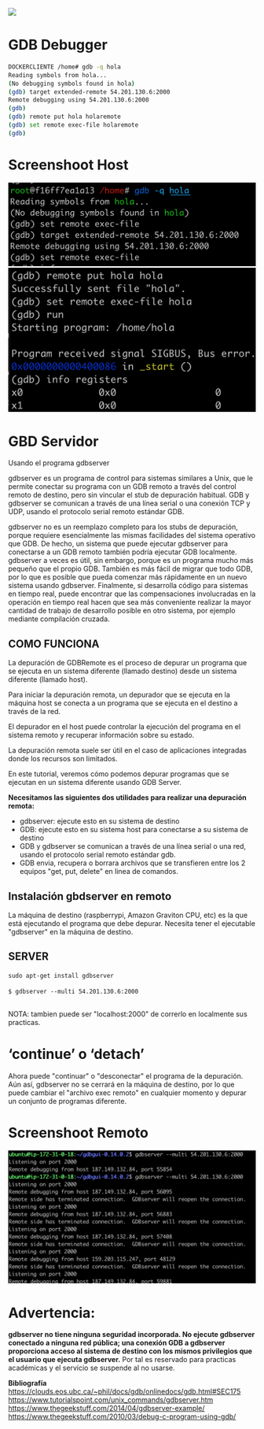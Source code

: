 ![](https://static.thegeekstuff.com/wp-content/uploads/2010/02/gdb-logo.jpg)

# GDB Debugger

````bash
DOCKERCLIENTE /home# gdb -q hola
Reading symbols from hola...
(No debugging symbols found in hola)
(gdb) target extended-remote 54.201.130.6:2000
Remote debugging using 54.201.130.6:2000
(gdb) 
(gdb) remote put hola holaremote
(gdb) set remote exec-file holaremote
(gdb) 
````

# Screenshoot Host
![](image/gdb1.png)
![](image/gdb2.png)





# GBD Servidor


Usando el programa gdbserver

gdbserver es un programa de control para sistemas similares a Unix, que le permite conectar su programa con un GDB remoto a través del control remoto de destino, pero sin vincular el stub de depuración habitual. GDB y gdbserver se comunican a través de una línea serial o una conexión TCP y UDP, usando el protocolo serial remoto estándar GDB.

gdbserver no es un reemplazo completo para los stubs de depuración, porque requiere esencialmente las mismas facilidades del sistema operativo que GDB. De hecho, un sistema que puede ejecutar gdbserver para conectarse a un GDB remoto también podría ejecutar GDB localmente. gdbserver a veces es útil, sin embargo, porque es un programa mucho más pequeño que el propio GDB. También es más fácil de migrar que todo GDB, por lo que es posible que pueda comenzar más rápidamente en un nuevo sistema usando gdbserver. Finalmente, si desarrolla código para sistemas en tiempo real, puede encontrar que las compensaciones involucradas en la operación en tiempo real hacen que sea más conveniente realizar la mayor cantidad de trabajo de desarrollo posible en otro sistema, por ejemplo mediante compilación cruzada. 

## COMO FUNCIONA

La depuración de GDBRemote es el proceso de depurar un programa que se ejecuta en un sistema diferente (llamado destino) desde un sistema diferente (llamado host).

Para iniciar la depuración remota, un depurador que se ejecuta en la máquina host se conecta a un programa que se ejecuta en el destino a través de la red.

El depurador en el host puede controlar la ejecución del programa en el sistema remoto y recuperar información sobre su estado.

La depuración remota suele ser útil en el caso de aplicaciones integradas donde los recursos son limitados.

En este tutorial, veremos cómo podemos depurar programas que se ejecutan en un sistema diferente usando GDB Server.

__Necesitamos las siguientes dos utilidades para realizar una depuración remota:__

- gdbserver: ejecute esto en su sistema de destino
- GDB: ejecute esto en su sistema host para conectarse a su sistema de destino
- GDB y gdbserver se comunican a través de una línea serial o una red, usando el protocolo serial remoto estándar gdb.
- GDB envia, recupera o borrara archivos que se transfieren entre los 2 equipos "get, put, delete" en linea de comandos.


## Instalación gbdserver en remoto

La máquina de destino (raspberrypi, Amazon Graviton CPU, etc) es la que está ejecutando el programa que debe depurar. Necesita tener el ejecutable "gdbserver" en la máquina de destino.

## SERVER
````
sudo apt-get install gdbserver

$ gdbserver --multi 54.201.130.6:2000
 
````
NOTA: tambien puede ser "localhost:2000" de correrlo en localmente sus practicas.

# ‘continue’ o ‘detach’ 
Ahora puede "continuar" o "desconectar" el programa de la depuración. Aún así, gdbserver no se cerrará en la máquina de destino, por lo que puede cambiar el "archivo exec remoto" en cualquier momento y depurar un conjunto de programas diferente.

# Screenshoot Remoto
![](image/gdb3.png)

# Advertencia: 
__gdbserver no tiene ninguna seguridad incorporada. No ejecute gdbserver conectado a ninguna red pública; una conexión GDB a gdbserver proporciona acceso al sistema de destino con los mismos privilegios que el usuario que ejecuta gdbserver.__ Por tal es reservado para practicas académicas y el servicio se suspende al no usarse.


__Bibliografía__
https://clouds.eos.ubc.ca/~phil/docs/gdb/onlinedocs/gdb.html#SEC175
https://www.tutorialspoint.com/unix_commands/gdbserver.htm
https://www.thegeekstuff.com/2014/04/gdbserver-example/
https://www.thegeekstuff.com/2010/03/debug-c-program-using-gdb/
